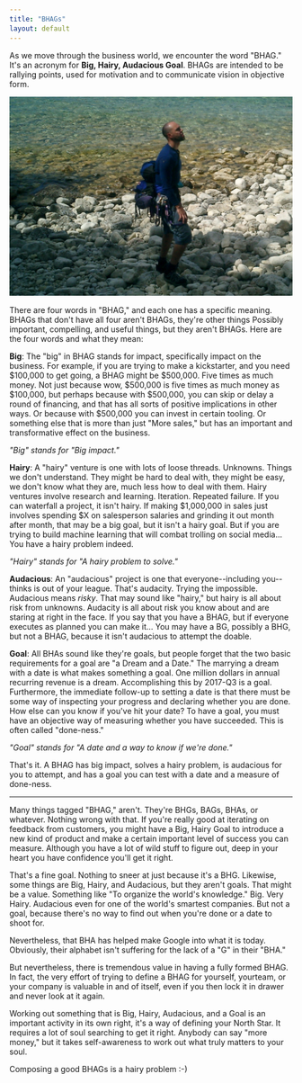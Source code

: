 ```yaml
---
title: "BHAGs"
layout: default
---
```


As we move through the business world, we encounter the word "BHAG." It's an acronym for **Big, Hairy, Audacious Goal**. BHAGs are intended to be rallying points, used for motivation and to communicate vision in objective form.

![Lion's Head, Ontario. Photo by Dale Sood](/assets/images/lions-head.jpg)

There are four words in "BHAG," and each one has a specific meaning. BHAGs that don't have all four aren't BHAGs, they're other things Possibly important, compelling, and useful things, but they aren't BHAGs. Here are the four words and what they mean:

**Big**: The "big" in BHAG stands for impact, specifically impact on the business. For example, if you are trying to make a kickstarter, and you need $100,000 to get going, a BHAG might be $500,000. Five times as much money. Not just because wow, $500,000 is five times as much money as $100,000, but perhaps because with $500,000, you can skip or delay a round of financing, and that has all sorts of positive implications in other ways. Or because with $500,000 you can invest in certain tooling. Or something else that is more than just "More sales," but has an important and transformative effect on the business.

*"Big" stands for "Big impact."*

**Hairy**: A "hairy" venture is one with lots of loose threads. Unknowns. Things we don't understand. They might be hard to deal with, they might be easy, we don't know what they are, much less how to deal with them. Hairy ventures involve research and learning. Iteration. Repeated failure. If you can waterfall a project, it isn't hairy. If making $1,000,000 in sales just involves spending $X on salesperson salaries and grinding it out month after month, that may be a big goal, but it isn't a hairy goal. But if you are trying to build machine learning that will combat trolling on social media... You have a hairy problem indeed.

*"Hairy" stands for "A hairy problem to solve."*

**Audacious**: An "audacious" project is one that everyone--including you--thinks is out of your league. That's audacity. Trying the impossible. Audacious means *risky*. That may sound like "hairy," but hairy is all about risk from unknowns. Audacity is all about risk you know about and are staring at right in the face. If you say that you have a BHAG, but if everyone executes as planned you can make it... You may have a BG, possibly a BHG, but not a BHAG, because it isn't audacious to attempt the doable.

**Goal**: All BHAs sound like they're goals, but people forget that the two basic requirements for a goal are "a Dream and a Date." The marrying a dream with a date is what makes something a goal. One million dollars in annual recurring revenue is a dream. Accomplishing this by 2017-Q3 is a goal. Furthermore, the immediate follow-up to setting a date is that there must be some way of inspecting your progress and declaring whether you are done. How else can you know if you've hit your date? To have a goal, you must have an objective way of measuring whether you have succeeded. This is often called "done-ness."

*"Goal" stands for "A date and a way to know if we're done."*

That's it. A BHAG has big impact, solves a hairy problem, is audacious for you to attempt, and has a goal you can test with a date and a measure of done-ness.

---

Many things tagged "BHAG," aren't. They're BHGs, BAGs, BHAs, or whatever. Nothing wrong with that. If you're really good at iterating on feedback from customers, you might have a Big, Hairy Goal to introduce a new kind of product and make a certain important level of success you can measure. Although you have a lot of wild stuff to figure out, deep in your heart you have confidence you'll get it right.

That's a fine goal. Nothing to sneer at just because it's a BHG. Likewise, some things are Big, Hairy, and Audacious, but they aren't goals. That might be a value. Something like "To organize the world's knowledge." Big. Very Hairy. Audacious even for one of the world's smartest companies. But not a goal, because there's no way to find out when you're done or a date to shoot for.

Nevertheless, that BHA has helped make Google into what it is today. Obviously, their alphabet isn't suffering for the lack of a "G" in their "BHA."

But nevertheless, there is tremendous value in having a fully formed BHAG. In fact, the very effort of trying to define a BHAG for yourself, yourteam, or your company is valuable in and of itself, even if you then lock it in  drawer and never look at it again.

Working out something that is Big, Hairy, Audacious, and a Goal is an important activity in its own right, it's a way of defining your North Star. It requires a lot of soul searching to get it right. Anybody can say "more money," but it takes self-awareness to work out what truly matters to your soul.

Composing a good BHAGs is a hairy problem :-)
